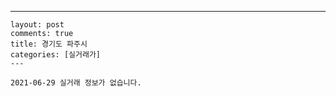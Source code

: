 ---
    layout: post
    comments: true
    title: 경기도 파주시
    categories: [실거래가]
    ---

    2021-06-29 실거래 정보가 없습니다.

    